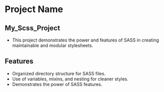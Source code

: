 # Project Name

## My_Scss_Project
- This project demonstrates the power and features of SASS in creating maintainable and modular stylesheets.

## Features

- Organized directory structure for SASS files.
- Use of variables, mixins, and nesting for cleaner styles.
- Demonstrates the power of SASS features.
